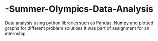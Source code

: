 # -Summer-Olympics-Data-Analysis
Data analysis using python libraries such as Pandas, Numpy and plotted graphs for different problem solutions
It was part of assignment for an internship
